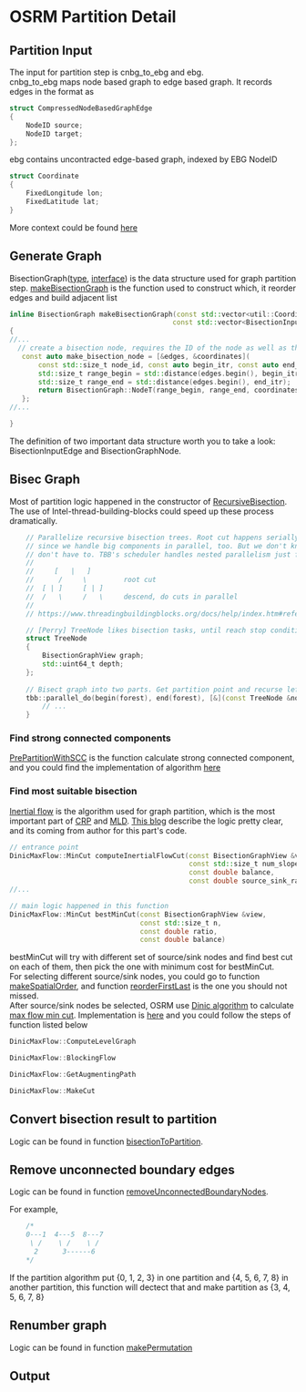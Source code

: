 # OSRM Partition Detail

## Partition Input
The input for partition step is cnbg_to_ebg and ebg. <br/>
cnbg_to_ebg maps node based graph to edge based graph.  It records edges in the format as
```C++
struct CompressedNodeBasedGraphEdge
{
    NodeID source;
    NodeID target;
};
```
ebg contains uncontracted edge-based graph, indexed by EBG NodeID
```C++
struct Coordinate
{
    FixedLongitude lon;
    FixedLatitude lat;
}
```

More context could be found [here](https://github.com/Project-OSRM/osrm-backend/blob/v5.20.0/src/partitioner/partitioner.cpp#L45)


## Generate Graph
 BisectionGraph([type](https://github.com/Project-OSRM/osrm-backend/blob/v5.20.0/include/partitioner/bisection_graph.hpp#L56), [interface](https://github.com/Project-OSRM/osrm-backend/blob/v5.20.0/include/partitioner/partition_graph.hpp#L64)) is the data structure used for graph partition step.  [makeBisectionGraph](end/blob/v5.20.0/include/partitioner/bisection_graph.hpp#L60) is the function used to construct which, it reorder edges and build adjacent list

 ```C++
inline BisectionGraph makeBisectionGraph(const std::vector<util::Coordinate> &coordinates,
                                         const std::vector<BisectionInputEdge> &edges)
 {
//...
   // create a bisection node, requires the ID of the node as well as the lower bound to its edges
    const auto make_bisection_node = [&edges, &coordinates](
        const std::size_t node_id, const auto begin_itr, const auto end_itr) {
        std::size_t range_begin = std::distance(edges.begin(), begin_itr);
        std::size_t range_end = std::distance(edges.begin(), end_itr);
        return BisectionGraph::NodeT(range_begin, range_end, coordinates[node_id], node_id);
    };
//...

 }

 ```
The definition of two important data structure worth you to take a look: BisectionInputEdge and BisectionGraphNode.


## Bisec Graph
Most of partition logic happened in the constructor of [RecursiveBisection](https://github.com/Project-OSRM/osrm-backend/blob/v5.20.0/src/partitioner/recursive_bisection.cpp#L33).  The use of Intel-thread-building-blocks could speed up these process dramatically.
```C++
    // Parallelize recursive bisection trees. Root cut happens serially (well, this is a lie:
    // since we handle big components in parallel, too. But we don't know this and
    // don't have to. TBB's scheduler handles nested parallelism just fine).
    //
    //     [   |   ]
    //      /     \         root cut
    //  [ | ]     [ | ]
    //  /   \     /   \     descend, do cuts in parallel
    //
    // https://www.threadingbuildingblocks.org/docs/help/index.htm#reference/algorithms/parallel_do_func.html

    // [Perry] TreeNode likes bisection tasks, until reach stop condition it will continue to split and add to the tree
    struct TreeNode
    {
        BisectionGraphView graph;
        std::uint64_t depth;
    };
    
    // Bisect graph into two parts. Get partition point and recurse left and right in parallel.
    tbb::parallel_do(begin(forest), end(forest), [&](const TreeNode &node, Feeder &feeder) {
        // ...
    }
```



### Find strong connected components
[PrePartitionWithSCC](https://github.com/Project-OSRM/osrm-backend/blob/v5.20.0/src/partitioner/recursive_bisection_state.cpp#L91) is the function calculate strong connected component, and you could find the implementation of algorithm [here](https://github.com/Project-OSRM/osrm-backend/blob/v5.20.0/include/extractor/tarjan_scc.hpp#L62)<br/>

### Find most suitable bisection
[Inertial flow]() is the algorithm used for graph partition, which is the most important part of [CRP](../../../routing_basic/doc/crp.md) and [MLD](../bidirectional_dijkstra_in_osrm.md).  [This blog](https://daniel-j-h.github.io/post/selection-algorithms-for-partitioning/) describe the logic pretty clear, and its coming from author for this part's code. <br/>

```C++
// entrance point
DinicMaxFlow::MinCut computeInertialFlowCut(const BisectionGraphView &view,
                                            const std::size_t num_slopes,
                                            const double balance,
                                            const double source_sink_rate)
//...

// main logic happened in this function
DinicMaxFlow::MinCut bestMinCut(const BisectionGraphView &view,
                                const std::size_t n,
                                const double ratio,
                                const double balance)
```

bestMinCut will try with different set of source/sink nodes and find best cut on each of them, then pick the one with minimum cost for bestMinCut.<br/>
For selecting different source/sink nodes, you could go to function [makeSpatialOrder](), and function [reorderFirstLast]() is the one you should not missed.<br/>
After source/sink nodes be selected, OSRM use [Dinic algorithm](https://en.wikipedia.org/wiki/Dinic%27s_algorithm) to calculate [max flow min cut](../../../routing_basic/doc/max_flow_min_cut.md).  Implementation is [here](https://github.com/Project-OSRM/osrm-backend/blob/v5.20.0/src/partitioner/dinic_max_flow.cpp#L39) and you could follow the steps of function listed below<br/>
```C++
DinicMaxFlow::ComputeLevelGraph

DinicMaxFlow::BlockingFlow

DinicMaxFlow::GetAugmentingPath

DinicMaxFlow::MakeCut

```


## Convert bisection result to partition
Logic can be found in function [bisectionToPartition](https://github.com/Project-OSRM/osrm-backend/blob/v5.20.0/src/partitioner/bisection_to_partition.cpp#L117).<br/>

## Remove unconnected boundary edges
Logic can be found in function [removeUnconnectedBoundaryNodes](https://github.com/Project-OSRM/osrm-backend/blob/v5.20.0/include/partitioner/remove_unconnected.hpp).<br/>

For example, 
```C++
    /*
    0---1  4---5  8---7 
     \ /    \ /    \ /
      2      3------6
    */
```
If the partition algorithm put {0, 1, 2, 3} in one partition and {4, 5, 6, 7, 8} in another partition, this function will dectect that and make partition as {3, 4, 5, 6, 7, 8}<br/>



## Renumber graph
Logic can be found in function [makePermutation](https://github.com/Project-OSRM/osrm-backend/blob/v5.20.0/src/partitioner/renumber.cpp#L44)<br/>


## Output

